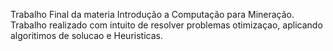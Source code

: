 Trabalho Final da materia Introdução a Computação para Mineração.
Trabalho realizado com intuito de resolver problemas otimizaçao, aplicando algoritimos de solucao e Heuristicas.
